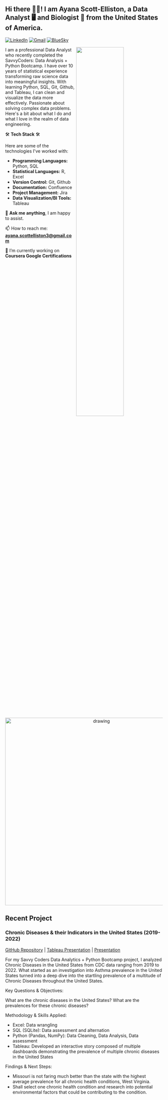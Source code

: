 ## Hi there 👋🏾! I am Ayana Scott-Elliston, a Data Analyst 🖥️ and Biologist 🧪 from the United States of America.

[![LinkedIn](https://img.shields.io/badge/-LinkedIn-blue?style=flat&logo=Linkedin&logoColor=white)](https://www.linkedin.com/in/ascottelliston/)
[![Gmail](https://img.shields.io/badge/-Gmail-c14438?style=flat&logo=Gmail&logoColor=white)](mailto:ayana.scottelliston@gmail.com)
[![BlueSky](https://img.shields.io/badge/-BlueSky-white?style=flat&logo=BlueSky&logoColor=blue)](https://bsky.app/profile/ayana-scottell.bsky.social)

<img width="55%" align="right" src="https://github.com/user-attachments/assets/382235f4-b520-49cf-a330-d266b5914f7e"/>

I am a professional Data Analyst who recently completed the SavvyCoders: Data Analysis + Python Bootcamp. I have over 10 years of statistical experience transforming raw science data into meaningful insights.
With learning Python, SQL, Git, Github, and Tableau, I can clean and visualize the data more effectively. 
Passionate about solving complex data problems.
Here's a bit about what I do and what I love in the realm of data engineering.

<p>

🛠 **Tech Stack** 🛠

Here are some of the technologies I've worked with:

  * **Programming Languages:** Python, SQL
  * **Statistical Languages:** R, Excel
  * **Version Control:** Git, Github
  * **Documentation:** Confluence
  * **Project Management:** Jira
  * **Data Visualization/BI Tools:** Tableau


💬 **Ask me anything**, I am happy to assist.

📫 How to reach me: **ayana.scottelliston3@gmail.com**

</p>

🔭 I’m currently working on **Coursera Google Certifications**

<p align ="center">
 <img src="https://www.conceptdraw.com/How-To-Guide/picture/Health-Sciences-Public-Health.png" alt="drawing" width="600"/>
</p>

<p>
 
## Recent Project

### Chronic Diseases & their Indicators in the United States (2019-2022)

[GitHub Repository](https://github.com/For7the7Research/Capstone.git) | [Tableau Presentation](https://public.tableau.com/app/profile/ayana.scott.elliston/viz/Capstone_Presentation_17482711887780/ChronicDisease?publish=yes) | [Presentation](https://youtu.be/qB3ZT2aaFco?si=5xRzUKvfCVQFh-99)

For my Savvy Coders Data Analytics + Python Bootcamp project, I analyzed Chronic Diseases in the United States from CDC data ranging from 2019 to 2022. What started as an investigation into Asthma prevalence in the United States turned into a deep dive into the startling prevalence of a multitude of Chronic Diseases throughout the United States.

Key Questions & Objectives:

What are the chronic diseases in the United States?
What are the prevalences for these chronic diseases?

Methodology & Skills Applied:

* Excel: Data wrangling
* SQL (SQLite): Data assessment and alternation
* Python (Pandas, NumPy): Data Cleaning, Data Analysis, Data assessment
* Tableau: Developed an interactive story composed of multiple dashboards demonstrating the prevalence of multiple chronic diseases in the United States

Findings & Next Steps:

* Missouri is not faring much better than the state with the highest average prevalence for all chronic health conditions, West Virginia.
* Shall select one chronic health condition and research into potential environmental factors that could be contributing to the condition.

</p>
